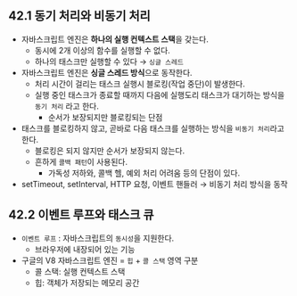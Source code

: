 ## 42.1 동기 처리와 비동기 처리

- 자바스크립트 엔진은 **하나의 실행 컨텍스트 스택**을 갖는다.
    - 동시에 2개 이상의 함수를 실행할 수 없다.
    - 하나의 태스크만 실행할 수 있다 → `싱글 스레드`
- 자바스크립트 엔진은 **싱글 스레드 방식**으로 동작한다.
    - 처리 시간이 걸리는 태스크 실행시 블로킹(작업 중단)이 발생한다.
    - 실행 중인 태스크가 종료할 때까지 다음에 실행도리 태스크가 대기하는 방식을 `동기 처리` 라고 한다.
        - 순서가 보장되지만 블로킹되는 단점
- 태스크를 블로킹하지 않고, 곧바로 다음 태스크를 실행하는 방식을 `비동기 처리`라고 한다.
    - 블로킹은 되지 않지만 순서가 보장되지 않는다.
    - 흔하게 `콜백 패턴`이 사용된다.
        - 가독성 저하와, 콜백 헬, 예외 처리 어려움 등의 단점이 있다.
- setTimeout, setInterval, HTTP 요청, 이벤트 핸들러 → 비동기 처리 방식을 동작

## 42.2 이벤트 루프와 태스크 큐

- `이벤트 루프` : 자바스크립트의 `동시성`을 지원한다.
    - 브라우저에 내장되어 있는 기능
- 구글의 V8 자바스크립트 엔진 = `힙` + `콜 스택` 영역 구분
    - 콜 스택: 실행 컨텍스트 스택
    - 힙: 객체가 저장되는 메모리 공간